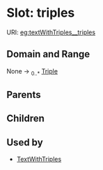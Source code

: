 
# Slot: triples




URI: [eg:textWithTriples__triples](http://w3id.org/ontogpt/environmental-metagenome/textWithTriples__triples)


## Domain and Range

None &#8594;  <sub>0..\*</sub> [Triple](Triple.md)

## Parents


## Children


## Used by

 * [TextWithTriples](TextWithTriples.md)
